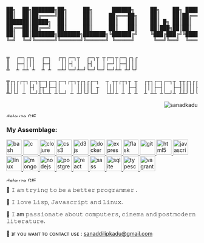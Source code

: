 
<pre>██╗  ██╗███████╗██╗     ██╗      ██████╗     ██╗    ██╗ ██████╗ ██████╗ ██╗     ██████╗     ██╗
██║  ██║██╔════╝██║     ██║     ██╔═══██╗    ██║    ██║██╔═══██╗██╔══██╗██║     ██╔══██╗    ██║
███████║█████╗  ██║     ██║     ██║   ██║    ██║ █╗ ██║██║   ██║██████╔╝██║     ██║  ██║    ██║
██╔══██║██╔══╝  ██║     ██║     ██║   ██║    ██║███╗██║██║   ██║██╔══██╗██║     ██║  ██║    ╚═╝
██║  ██║███████╗███████╗███████╗╚██████╔╝    ╚███╔███╔╝╚██████╔╝██║  ██║███████╗██████╔╝    ██╗
╚═╝  ╚═╝╚══════╝╚══════╝╚══════╝ ╚═════╝      ╚══╝╚══╝  ╚═════╝ ╚═╝  ╚═╝╚══════╝╚═════╝     ╚═╝
                                                                                               </pre>

<pre>╦  ┌─┐┌┬┐  ┌─┐  ┌┬┐┌─┐┬  ┌─┐┬ ┬┌─┐┬┌─┐┌┐┌  
║  ├─┤│││  ├─┤   ││├┤ │  ├┤ │ │┌─┘│├─┤│││  
╩  ┴ ┴┴ ┴  ┴ ┴  ─┴┘└─┘┴─┘└─┘└─┘└─┘┴┴ ┴┘└┘  </pre>

<pre>╦┌┐┌┌┬┐┌─┐┬─┐┌─┐┌─┐┌┬┐┬┌┐┌┌─┐  ┬ ┬┬┌┬┐┬ ┬  ┌┬┐┌─┐┌─┐┬ ┬┬┌┐┌┌─┐┌─┐
║│││ │ ├┤ ├┬┘├─┤│   │ │││││ ┬  ││││ │ ├─┤  │││├─┤│  ├─┤││││├┤ └─┐
╩┘└┘ ┴ └─┘┴└─┴ ┴└─┘ ┴ ┴┘└┘└─┘  └┴┘┴ ┴ ┴ ┴  ┴ ┴┴ ┴└─┘┴ ┴┴┘└┘└─┘└─┘</pre>


<p align="right"> <img 
src="https://komarev.com/ghpvc/?username=sanadkadu&label=Profile%20views&color=0e75b6&style=flat"
 alt="sanadkadu" /> </p>
<p>
  <img src="https://media.giphy.com/media/3oKIPa5gFnrF4h9ajS/giphy.gif" alt="deleuze GIF" width=100% height="10">   
</p>

<h3 align="left">My Assemblage:</h3>
<p align="left"> <a href="https://www.gnu.org/software/bash/" target="_blank"> <img src="https://www.vectorlogo.zone/logos/gnu_bash/gnu_bash-icon.svg" alt="bash" width="40" height="40"/> </a> <a href="https://www.cprogramming.com/" target="_blank"> <img src="https://devicons.github.io/devicon/devicon.git/icons/c/c-original.svg" alt="c" width="40" height="40"/> </a> <a href="https://clojure.org/" target="_blank"> <img src="https://upload.wikimedia.org/wikipedia/commons/5/5d/Clojure_logo.svg" alt="clojure" width="40" height="40"/> </a> <a href="https://www.w3schools.com/css/" target="_blank"> <img src="https://devicons.github.io/devicon/devicon.git/icons/css3/css3-original-wordmark.svg" alt="css3" width="40" height="40"/> </a> <a href="https://d3js.org/" target="_blank"> <img src="https://devicons.github.io/devicon/devicon.git/icons/d3js/d3js-original.svg" alt="d3js" width="40" height="40"/> </a> <a href="https://www.docker.com/" target="_blank"> <img src="https://devicons.github.io/devicon/devicon.git/icons/docker/docker-original-wordmark.svg" alt="docker" width="40" height="40"/> </a> <a href="https://expressjs.com" target="_blank"> <img src="https://devicons.github.io/devicon/devicon.git/icons/express/express-original-wordmark.svg" alt="express" width="40" height="40"/> </a> <a href="https://flask.palletsprojects.com/" target="_blank"> <img src="https://www.vectorlogo.zone/logos/pocoo_flask/pocoo_flask-icon.svg" alt="flask" width="40" height="40"/> </a> <a href="https://git-scm.com/" target="_blank"> <img src="https://www.vectorlogo.zone/logos/git-scm/git-scm-icon.svg" alt="git" width="40" height="40"/> </a> <a href="https://www.w3.org/html/" target="_blank"> <img src="https://devicons.github.io/devicon/devicon.git/icons/html5/html5-original-wordmark.svg" alt="html5" width="40" height="40"/> </a> <a href="https://developer.mozilla.org/en-US/docs/Web/JavaScript" target="_blank"> <img src="https://devicons.github.io/devicon/devicon.git/icons/javascript/javascript-original.svg" alt="javascript" width="40" height="40"/> </a> <a href="https://www.linux.org/" target="_blank"> <img src="https://devicons.github.io/devicon/devicon.git/icons/linux/linux-original.svg" alt="linux" width="40" height="40"/> </a> <a href="https://www.mongodb.com/" target="_blank"> <img src="https://devicons.github.io/devicon/devicon.git/icons/mongodb/mongodb-original-wordmark.svg" alt="mongodb" width="40" height="40"/> </a> <a href="https://nodejs.org" target="_blank"> <img src="https://devicons.github.io/devicon/devicon.git/icons/nodejs/nodejs-original-wordmark.svg" alt="nodejs" width="40" height="40"/> </a> <a href="https://www.postgresql.org" target="_blank"> <img src="https://devicons.github.io/devicon/devicon.git/icons/postgresql/postgresql-original-wordmark.svg" alt="postgresql" width="40" height="40"/> </a> <a href="https://reactjs.org/" target="_blank"> <img src="https://devicons.github.io/devicon/devicon.git/icons/react/react-original-wordmark.svg" alt="react" width="40" height="40"/> </a> <a href="https://sass-lang.com" target="_blank"> <img src="https://devicons.github.io/devicon/devicon.git/icons/sass/sass-original.svg" alt="sass" width="40" height="40"/> </a> <a href="https://www.sqlite.org/" target="_blank"> <img src="https://www.vectorlogo.zone/logos/sqlite/sqlite-icon.svg" alt="sqlite" width="40" height="40"/> </a> <a href="https://www.typescriptlang.org/" target="_blank"> <img src="https://devicons.github.io/devicon/devicon.git/icons/typescript/typescript-original.svg" alt="typescript" width="40" height="40"/> </a> <a href="https://www.vagrantup.com/" target="_blank"> <img src="https://www.vectorlogo.zone/logos/vagrantup/vagrantup-icon.svg" alt="vagrant" width="40" height="40"/> </a> </p>

<p>

  <img src="https://media.giphy.com/media/3oKIPa5gFnrF4h9ajS/giphy.gif" alt="deleuze GIF" width=100% height="10">   

</p>





:gem: 𝙸 𝚊𝚖 𝚝𝚛𝚢𝚒𝚗𝚐 𝚝𝚘 𝚋𝚎 𝚊 𝚋𝚎𝚝𝚝𝚎𝚛 𝚙𝚛𝚘𝚐𝚛𝚊𝚖𝚖𝚎𝚛 .

:gem: 𝙸 𝚕𝚘𝚟𝚎 𝙻𝚒𝚜𝚙, 𝙹𝚊𝚟𝚊𝚜𝚌𝚛𝚒𝚙𝚝 𝚊𝚗𝚍 𝙻𝚒𝚗𝚞𝚡.

:gem: 𝙸 am 𝚙𝚊𝚜𝚜𝚒𝚘𝚗𝚊𝚝𝚎 𝚊𝚋𝚘𝚞𝚝 𝚌𝚘𝚖𝚙𝚞𝚝𝚎𝚛𝚜, 𝚌𝚒𝚗𝚎𝚖𝚊 𝚊𝚗𝚍 𝚙𝚘𝚜𝚝𝚖𝚘𝚍𝚎𝚛𝚗 𝚕𝚒𝚝𝚎𝚛𝚊𝚝𝚞𝚛𝚎.

:gem: ɪғ ʏᴏᴜ ᴡᴀɴᴛ ᴛᴏ ᴄᴏɴᴛᴀᴄᴛ ᴜsᴇ : sanaddilipkadu@gmail.com
